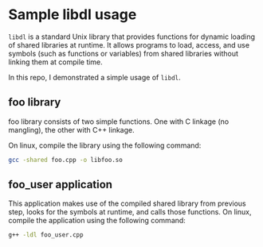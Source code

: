 # Sample libdl usage

`libdl` is a standard Unix library that provides functions for dynamic loading of shared libraries at runtime. It allows programs to load, access, and use symbols (such as functions or variables) from shared libraries without linking them at compile time.

In this repo, I demonstrated a simple usage of `libdl`.

## foo library

foo library consists of two simple functions. One with C linkage (no mangling), the other with C++ linkage.

On linux, compile the library using the following command:

```bash
gcc -shared foo.cpp -o libfoo.so
```

## foo_user application

This application makes use of the compiled shared library from previous step, looks for the symbols at runtime, and calls those functions. On linux, compile the application using the following command:

```bash
g++ -ldl foo_user.cpp
```
